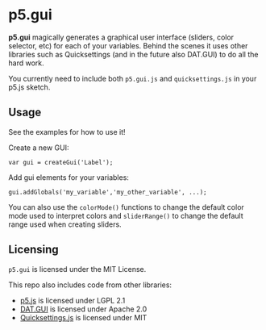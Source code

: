 # p5.gui

**p5.gui** magically generates a graphical user interface (sliders, color selector, etc) for each of your variables. Behind the scenes it uses other libraries such as Quicksettings (and in the future also DAT.GUI) to do all the hard work.

You currently need to include both `p5.gui.js` and `quicksettings.js` in your p5.js sketch.

## Usage

See the examples for how to use it!

Create a new GUI:

	var gui = createGui('Label');
	
Add gui elements for your variables:  
	
	gui.addGlobals('my_variable','my_other_variable', ...);

You can also use the `colorMode()` functions to change the default color mode used to interpret colors and `sliderRange()` to change the default range used when creating sliders.

## Licensing

`p5.gui` is licensed under the MIT License.

This repo also includes code from other libraries:  
* [p5.js](https://github.com/processing/p5.js) is licensed under LGPL 2.1
* [DAT.GUI](https://github.com/dataarts/dat.gui) is licensed under Apache 2.0
* [Quicksettings.js](https://github.com/bit101/quicksettings) is licensed under MIT 
